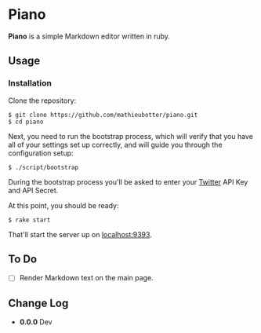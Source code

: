 # Piano
__Piano__ is a simple Markdown editor written in ruby.

## Usage
### Installation
Clone the repository:

    $ git clone https://github.com/mathieubotter/piano.git
    $ cd piano

Next, you need to run the bootstrap process, which will verify that you have all of your settings set up correctly, and will guide
you through the configuration setup:

    $ ./script/bootstrap

During the bootstrap process you'll be asked to enter your [Twitter][twitter] API Key and API Secret.

At this point, you should be ready:

    $ rake start

That'll start the server up on [localhost:9393](http://localhost:9393).

## To Do
- [ ] Render Markdown text on the main page.

## Change Log
* __0.0.0__ Dev

[twitter]: https://dev.twitter.com/
